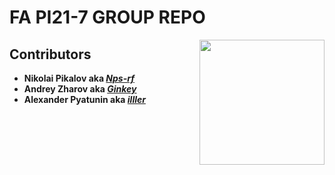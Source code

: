 # FA PI21-7 GROUP REPO

<img src="https://sun9-60.userapi.com/impg/aIaonCuNjKcGDPbyJfo3Xk3RAByqjTOYDbxeWA/e3lckZWTxyU.jpg?size=2160x2160&quality=96&sign=7f90e7d792927c283a3cf1f5853550b1&type=album" align="right" width="200px"/>  

## Contributors
* **Nikolai Pikalov aka _[Nps-rf](https://github.com/Nps-rf)_**
* **Andrey Zharov aka _[Ginkey](https://github.com/GinKey)_**
* **Alexander Pyatunin aka _[illler](https://github.com/illler)_**

